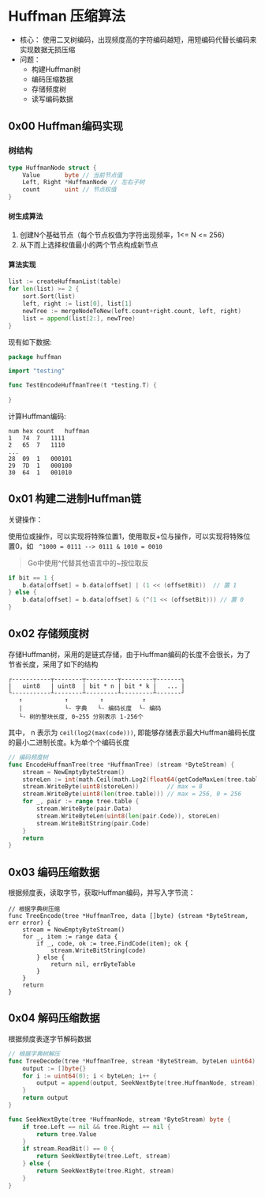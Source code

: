 # Huffman 压缩算法

- 核心： 使用二叉树编码，出现频度高的字符编码越短，用短编码代替长编码来实现数据无损压缩
- 问题：
  - 构建Huffman树
  - 编码压缩数据
  - 存储频度树
  - 读写编码数据

## 0x00 Huffman编码实现

### 树结构

```go
type HuffmanNode struct {
	Value       byte // 当前节点值
	Left, Right *HuffmanNode // 左右子树
	count       uint // 节点权值
}
```

#### 树生成算法

1. 创建N个基础节点（每个节点权值为字符出现频率，1<= N <= 256）
2. 从下而上选择权值最小的两个节点构成新节点

#### 算法实现

```go
list := createHuffmanList(table)
for len(list) >= 2 {
    sort.Sort(list)
    left, right := list[0], list[1]
    newTree := mergeNodeToNew(left.count+right.count, left, right)
    list = append(list[2:], newTree)
}
```

现有如下数据:

```go
package huffman

import "testing"

func TestEncodeHuffmanTree(t *testing.T) {
	
}
```

计算Huffman编码:

```
num	hex	count	huffman
1	74	7	1111
2	65	7	1110
...
28	09	1	000101
29	7D	1	000100
30	64	1	001010
```

## 0x01 构建二进制Huffman链

关键操作：

使用位或操作，可以实现将特殊位置1，使用取反+位与操作，可以实现将特殊位置0，如 ` ^1000 = 0111 --> 0111 & 1010 = 0010` 

> Go中使用^代替其他语言中的~按位取反

```go
if bit == 1 {
    b.data[offset] = b.data[offset] | (1 << (offsetBit))  // 置 1
} else {
    b.data[offset] = b.data[offset] & (^(1 << (offsetBit))) // 置 0 
}
```

## 0x02 存储频度树

存储Huffman树，采用的是链式存储，由于Huffman编码的长度不会很长，为了节省长度，采用了如下的结构

```
┌-----------┬--------┬---------┬---------┬-------┐
|   uint8   | uint8  | bit * n | bit * k |   ... |
└-----------┴--------┴---------┴---------┴-------┘
   ↑            ↑         ↑           ↑
   |            └- 字典   └- 编码长度  └- 编码 
   └- 树的整块长度, 0~255 分别表示 1-256个     
```

其中， n 表示为 `ceil(log2(max(code)))`, 即能够存储表示最大Huffman编码长度的最小二进制长度。k为单个个编码长度

```go
// 编码频度树
func EncodeHuffmanTree(tree *HuffmanTree) (stream *ByteStream) {
	stream = NewEmptyByteStream()
	storeLen := int(math.Ceil(math.Log2(float64(getCodeMaxLen(tree.table)))))
	stream.WriteByte(uint8(storeLen))        // max = 8
	stream.WriteByte(uint8(len(tree.table))) // max = 256, 0 = 256
	for _, pair := range tree.table {
		stream.WriteByte(pair.Data)
		stream.WriteByteLen(uint8(len(pair.Code)), storeLen)
		stream.WriteBitString(pair.Code)
	}
	return
}
```

 ## 0x03 编码压缩数据

根据频度表，读取字节，获取Huffman编码，并写入字节流：

```
// 根据字典树压缩
func TreeEncode(tree *HuffmanTree, data []byte) (stream *ByteStream, err error) {
	stream = NewEmptyByteStream()
	for _, item := range data {
		if _, code, ok := tree.FindCode(item); ok {
			stream.WriteBitString(code)
		} else {
			return nil, errByteTable
		}
	}
	return
}
```

## 0x04 解码压缩数据

根据频度表逐字节解码数据

```go
// 根据字典树解压
func TreeDecode(tree *HuffmanTree, stream *ByteStream, byteLen uint64) []byte {
	output := []byte{}
	for i := uint64(0); i < byteLen; i++ {
		output = append(output, SeekNextByte(tree.HuffmanNode, stream))
	}
	return output
}

func SeekNextByte(tree *HuffmanNode, stream *ByteStream) byte {
	if tree.Left == nil && tree.Right == nil {
		return tree.Value
	}
	if stream.ReadBit() == 0 {
		return SeekNextByte(tree.Left, stream)
	} else {
		return SeekNextByte(tree.Right, stream)
	}
}
```

